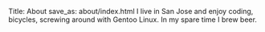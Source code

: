 Title: About
save_as: about/index.html
I live in San Jose and enjoy coding, bicycles, screwing around with Gentoo
Linux. In my spare time I brew beer.
